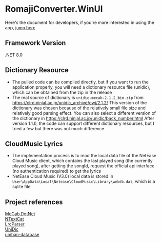 # RomajiConverter.WinUI
Here's the document for developers, if you're more interested in using the app, [jump here](https://github.com/xyh20180101/RomajiConverter.WinUI/blob/main/doc/README-en.md)

## Framework Version
.NET 8.0

## Dictionary Resource
- The pulled code can be compiled directly, but if you want to run the application properly, you will need a dictionary resource file (unidic), which can be obtained from the zip in the release
- The real source of dictionary is `unidic-mecab-2.1.2_bin.zip` from https://clrd.ninjal.ac.jp/unidic_archive/cwj/2.1.2/ This version of the dictionary was chosen because of the relatively small file size and relatively good parsing effect. You can also select a different version of the dictionary in https://clrd.ninjal.ac.jp/unidic/back_number.html After version 1.1.0, the code can support different dictionary resources, but I tried a few but there was not much difference

## CloudMusic Lyrics
- The implementation process is to read the local data file of the NetEase Cloud Music client, which contains the last played song (the currently played song), after getting the songId, request the official api interface (no authentication required) to get the lyrics
- NetEase Cloud Music (V3.0) local data is stored in `User\AppData\Local\Netease\CloudMusic\Library\webdb.dat`, which is a sqlite file


## Project references
[MeCab.DotNet](https://github.com/kekyo/MeCab.DotNet)  
[NTextCat](https://github.com/ivanakcheurov/ntextcat)  
[LrcParser](https://github.com/OpportunityLiu/LrcParser)  
[UniDic](https://clrd.ninjal.ac.jp/unidic/)  
[unihan-database](https://github.com/unicode-org/unihan-database)